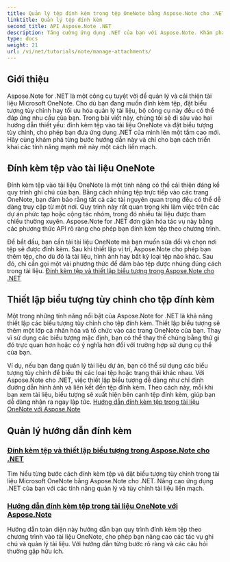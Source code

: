 ```yaml
---
title: Quản lý tệp đính kèm trong tệp OneNote bằng Aspose.Note cho .NET
linktitle: Quản lý tệp đính kèm
second_title: API Aspose.Note .NET
description: Tăng cường ứng dụng .NET của bạn với Aspose.Note. Khám phá hướng dẫn về đính kèm tệp, thiết lập biểu tượng và truy xuất tệp đính kèm để phát triển nâng cao.
type: docs
weight: 21
url: /vi/net/tutorials/note/manage-attachments/
---
```

## Giới thiệu

Aspose.Note for .NET là một công cụ tuyệt vời để quản lý và cải thiện tài liệu Microsoft OneNote. Cho dù bạn đang muốn đính kèm tệp, đặt biểu tượng tùy chỉnh hay tối ưu hóa quản lý tài liệu, bộ công cụ này đều có thể đáp ứng nhu cầu của bạn. Trong bài viết này, chúng tôi sẽ đi sâu vào hai hướng dẫn thiết yếu: đính kèm tệp vào tài liệu OneNote và đặt biểu tượng tùy chỉnh, cho phép bạn đưa ứng dụng .NET của mình lên một tầm cao mới. Hãy cùng khám phá từng bước hướng dẫn này và chỉ cho bạn cách triển khai các tính năng mạnh mẽ này một cách liền mạch.

## Đính kèm tệp vào tài liệu OneNote  
Đính kèm tệp vào tài liệu OneNote là một tính năng có thể cải thiện đáng kể quy trình ghi chú của bạn. Bằng cách nhúng tệp trực tiếp vào các trang OneNote, bạn đảm bảo rằng tất cả các tài nguyên quan trọng đều có thể dễ dàng truy cập từ một nơi. Quy trình này rất quan trọng khi làm việc trên các dự án phức tạp hoặc cộng tác nhóm, trong đó nhiều tài liệu được tham chiếu thường xuyên. Aspose.Note for .NET đơn giản hóa tác vụ này bằng các phương thức API rõ ràng cho phép bạn đính kèm tệp theo chương trình.

Để bắt đầu, bạn cần tải tài liệu OneNote mà bạn muốn sửa đổi và chọn nơi tệp sẽ được đính kèm. Sau khi thiết lập vị trí, Aspose.Note cho phép bạn thêm tệp, cho dù đó là tài liệu, hình ảnh hay bất kỳ loại tệp nào khác. Sau đó, chỉ cần gọi một vài phương thức để đảm bảo tệp được nhúng đúng cách trong tài liệu.
[Đính kèm tệp và thiết lập biểu tượng trong Aspose.Note cho .NET](./attaching-files-setting-icons/)

## Thiết lập biểu tượng tùy chỉnh cho tệp đính kèm  
Một trong những tính năng nổi bật của Aspose.Note for .NET là khả năng thiết lập các biểu tượng tùy chỉnh cho tệp đính kèm. Thiết lập biểu tượng sẽ thêm một lớp cá nhân hóa và tổ chức vào các trang OneNote của bạn. Thay vì sử dụng các biểu tượng mặc định, bạn có thể thay thế chúng bằng thứ gì đó trực quan hơn hoặc có ý nghĩa hơn đối với trường hợp sử dụng cụ thể của bạn.

Ví dụ, nếu bạn đang quản lý tài liệu dự án, bạn có thể sử dụng các biểu tượng tùy chỉnh để biểu thị các loại tệp hoặc trạng thái khác nhau. Với Aspose.Note cho .NET, việc thiết lập biểu tượng dễ dàng như chỉ định đường dẫn hình ảnh và liên kết đến tệp đính kèm. Theo cách này, mỗi khi bạn xem tài liệu, biểu tượng sẽ xuất hiện bên cạnh tệp đính kèm, giúp bạn dễ dàng nhận ra ngay lập tức.
[Hướng dẫn đính kèm tệp trong tài liệu OneNote với Aspose.Note](./attach-file-in-one-note-documents/)

## Quản lý hướng dẫn đính kèm
### [Đính kèm tệp và thiết lập biểu tượng trong Aspose.Note cho .NET](./attaching-files-setting-icons/)
Tìm hiểu từng bước cách đính kèm tệp và đặt biểu tượng tùy chỉnh trong tài liệu Microsoft OneNote bằng Aspose.Note cho .NET. Nâng cao ứng dụng .NET của bạn với các tính năng quản lý và tùy chỉnh tài liệu liền mạch.
### [Hướng dẫn đính kèm tệp trong tài liệu OneNote với Aspose.Note](./attach-file-in-one-note-documents/)
Hướng dẫn toàn diện này hướng dẫn bạn quy trình đính kèm tệp theo chương trình vào tài liệu OneNote, cho phép bạn nâng cao các tác vụ ghi chú và quản lý tài liệu. Với hướng dẫn từng bước rõ ràng và các câu hỏi thường gặp hữu ích.